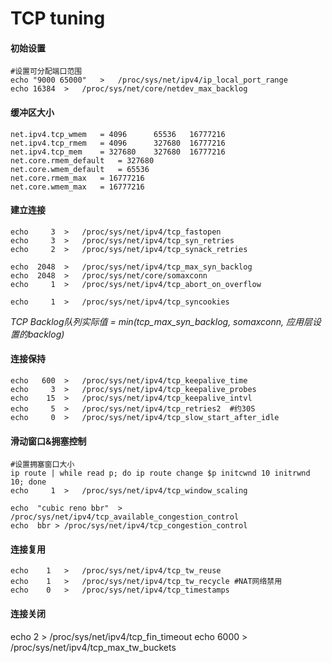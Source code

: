 # TCP tuning

#### 初始设置
```
#设置可分配端口范围
echo "9000 65000"   >   /proc/sys/net/ipv4/ip_local_port_range
echo 16384  >   /proc/sys/net/core/netdev_max_backlog
```

#### 缓冲区大小
```
net.ipv4.tcp_wmem   = 4096      65536   16777216
net.ipv4.tcp_rmem   = 4096      327680  16777216
net.ipv4.tcp_mem    = 327680    327680  16777216
net.core.rmem_default   = 327680
net.core.wmem_default   = 65536
net.core.rmem_max   = 16777216
net.core.wmem_max   = 16777216
```

#### 建立连接
```
echo     3  >   /proc/sys/net/ipv4/tcp_fastopen
echo     3  >   /proc/sys/net/ipv4/tcp_syn_retries
echo     2  >   /proc/sys/net/ipv4/tcp_synack_retries

echo  2048  >   /proc/sys/net/ipv4/tcp_max_syn_backlog
echo  2048  >   /proc/sys/net/core/somaxconn
echo     1  >   /proc/sys/net/ipv4/tcp_abort_on_overflow

echo     1  >   /proc/sys/net/ipv4/tcp_syncookies
```

*TCP Backlog队列实际值 = min(tcp_max_syn_backlog, somaxconn, 应用层设置的backlog)*
#### 连接保持
```
echo   600  >   /proc/sys/net/ipv4/tcp_keepalive_time
echo     3  >   /proc/sys/net/ipv4/tcp_keepalive_probes
echo    15  >   /proc/sys/net/ipv4/tcp_keepalive_intvl
echo     5  >   /proc/sys/net/ipv4/tcp_retries2  #约30S
echo     0  >   /proc/sys/net/ipv4/tcp_slow_start_after_idle
```

#### 滑动窗口&拥塞控制
```
#设置拥塞窗口大小
ip route | while read p; do ip route change $p initcwnd 10 initrwnd 10; done
echo     1  >   /proc/sys/net/ipv4/tcp_window_scaling
```
```
echo  "cubic reno bbr"  > /proc/sys/net/ipv4/tcp_available_congestion_control
echo  bbr > /proc/sys/net/ipv4/tcp_congestion_control
```

#### 连接复用
```
echo    1   >   /proc/sys/net/ipv4/tcp_tw_reuse
echo    1   >   /proc/sys/net/ipv4/tcp_tw_recycle #NAT网络禁用
echo    0   >   /proc/sys/net/ipv4/tcp_timestamps 
```

#### 连接关闭
echo     2  >   /proc/sys/net/ipv4/tcp_fin_timeout
echo  6000  >   /proc/sys/net/ipv4/tcp_max_tw_buckets
